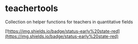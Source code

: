 # teachertools
Collection on helper functions for teachers in quantitative fields

[!https://img.shields.io/badge/status-early%20state-red](https://img.shields.io/badge/status-early%20state-red)


